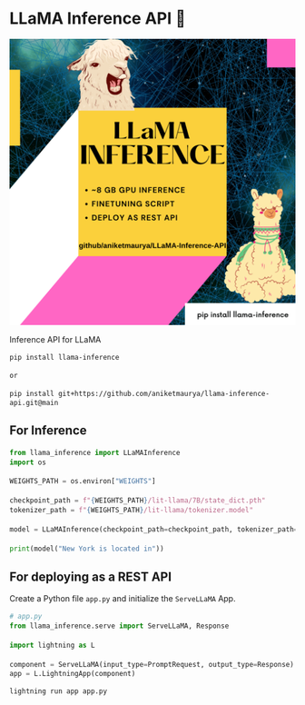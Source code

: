 # LLaMA Inference API 🦙

![project banner](./assets/llama-inference-api-min.png)

Inference API for LLaMA

```
pip install llama-inference

or

pip install git+https://github.com/aniketmaurya/llama-inference-api.git@main
```

## For Inference

```python
from llama_inference import LLaMAInference
import os

WEIGHTS_PATH = os.environ["WEIGHTS"]

checkpoint_path = f"{WEIGHTS_PATH}/lit-llama/7B/state_dict.pth"
tokenizer_path = f"{WEIGHTS_PATH}/lit-llama/tokenizer.model"

model = LLaMAInference(checkpoint_path=checkpoint_path, tokenizer_path=tokenizer_path, dtype="bfloat16")

print(model("New York is located in"))
```


## For deploying as a REST API

Create a Python file `app.py` and initialize the `ServeLLaMA` App.

```python
# app.py
from llama_inference.serve import ServeLLaMA, Response

import lightning as L

component = ServeLLaMA(input_type=PromptRequest, output_type=Response)
app = L.LightningApp(component)
```

```bash
lightning run app app.py
```
